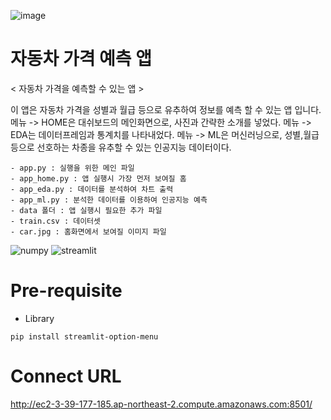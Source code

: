 
![image](https://user-images.githubusercontent.com/105832393/172633549-6d706f77-8fd8-4d91-a261-697cd1d031cc.png)


# 자동차 가격 예측 앱

< 자동차 가격을 예측할 수 있는 앱 >

이 앱은 자동차 가격을 성별과 월급 등으로 유추하여 정보를 예측 할 수 있는 앱 입니다.
메뉴 -> HOME은 대쉬보드의 메인화면으로, 사진과 간략한 소개를 넣었다.
메뉴 -> EDA는 데이터프레임과 통계치를 나타내었다.
메뉴 -> ML은 머신러닝으로, 성별,월급등으로 선호하는 차종을 유추할 수 있는 인공지능 데이터이다.

    - app.py : 실행을 위한 메인 파일
    - app_home.py : 앱 실행시 가장 먼저 보여질 홈
    - app_eda.py : 데이터를 분석하여 차트 출력
    - app_ml.py : 분석한 데이터를 이용하여 인공지능 예측
    - data 폴더 : 앱 실행시 필요한 추가 파일
    - train.csv : 데이터셋
    - car.jpg : 홈화면에서 보여질 이미지 파일

    
 ![numpy](https://user-images.githubusercontent.com/105832393/172635791-71392689-8e12-4dbe-8de6-058e7adc2de4.png) 
 ![streamlit](https://user-images.githubusercontent.com/105832393/172636710-90dfb50b-427c-4a30-a8c1-20835a114595.png)

    
# Pre-requisite
- Library
``` phtyon
pip install streamlit-option-menu
```

# Connect URL


http://ec2-3-39-177-185.ap-northeast-2.compute.amazonaws.com:8501/  




